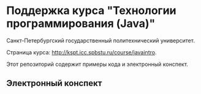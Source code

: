 # Поддержка курса "Технологии программирования (Java)"

Санкт-Петербургский государственный политехнический университет.

Страница курса: http://kspt.icc.spbstu.ru/course/javaintro.

Этот репозиторий содержит примеры кода и электронный конспект.

## Электронный конспект
